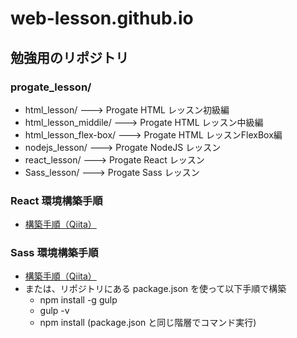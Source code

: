 # web-lesson.github.io
## 勉強用のリポジトリ

### progate_lesson/
  * html_lesson/          ---> Progate HTML レッスン初級編
  * html_lesson_middile/  ---> Progate HTML レッスン中級編
  * html_lesson_flex-box/ ---> Progate HTML レッスンFlexBox編
  * nodejs_lesson/        ---> Progate NodeJS レッスン
  * react_lesson/         ---> Progate React レッスン
  * Sass_lesson/          ---> Progate Sass レッスン

### React 環境構築手順
  * [構築手順（Qiita）](https://qiita.com/rspmharada7645/items/25c496aee87973bcc7a5)

### Sass 環境構築手順
  * [構築手順（Qiita）](https://qiita.com/190131start/items/ad5a3fcf70afe8ab6d5c)
  * または、リポジトリにある package.json を使って以下手順で構築
    * npm install -g gulp
    * gulp -v
    * npm install (package.json と同じ階層でコマンド実行)
